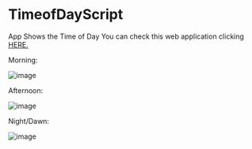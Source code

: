# TimeofDayScript
App Shows the Time of Day
You can check this web application clicking <a href="https://pedrosmaxy.github.io/TimeofDayScript/">HERE.</a>

Morning:

![image](https://github.com/PedroSmaxY/TimeofDayScript/assets/127573080/4c1b5459-c7cb-43ad-9986-94010c36ccd9)


Afternoon:

![image](https://github.com/PedroSmaxY/TimeofDayScript/assets/127573080/d0801432-f35f-40c3-a4b8-c860e7fa29c4)


Night/Dawn:

![image](https://github.com/PedroSmaxY/TimeofDayScript/assets/127573080/9ce59288-20c1-4e17-8eea-1b95b91bbedc)
